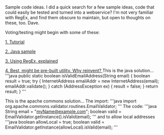 Sample code ideas. 
I did a quick search for a few sample ideas, code that could easily be tested and turned into a webservice?
I'm not very familiar with RegEx, and find them obscure to maintain, but open to thoughts on these, too. Dave.

Voting/testing might begin with some of these:

[1. Tutorial ](http://www.tutorialspoint.com/javaexamples/regular_email.htm/)

[2. Java sample ](http://alvinalexander.com/blog/post/java/java-email-address-validation-class/)

[3. Using RegEx, explained ](http://www.sw-engineering-candies.com/blog-1/howtofindvalidemailaddresswitharegularexpressionregexinjava/)

[4. Best, might be pre-built utility. Why reinvent? ](http://stackoverflow.com/questions/624581/what-is-the-best-java-email-address-validation-method/)
This is the java solution...
'''java
public static boolean isValidEmailAddress(String email) {
   boolean result = true;
   try {
      InternetAddress emailAddr = new InternetAddress(email);
      emailAddr.validate();
   } catch (AddressException ex) {
      result = false;
   }
   return result;
}
'''

This is the apache commons solution...
The import:
'''java
import org.apache.commons.validator.routines.EmailValidator;
'''
The code:
'''java
String email = "myName@example.com";
boolean valid = EmailValidator.getInstance().isValid(email);
'''
and to allow local addresses
'''java
boolean allowLocal = true;
boolean valid = EmailValidator.getInstance(allowLocal).isValid(email);
'''
